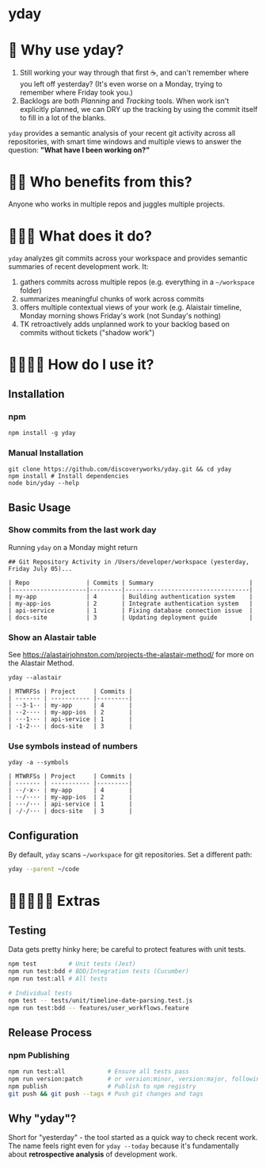 # yday

📜 Why use yday?
=============================

1. Still working your way through that first ☕️, and can't remember where you left off yesterday? (It's even worse on a Monday, trying to remember where Friday took you.)
2. Backlogs are both _Planning_ and _Tracking_ tools. When work isn't explicitly planned, we can DRY up the tracking by using the commit itself to fill in a lot of the blanks.

`yday` provides a semantic analysis of your recent git activity across all repositories, with smart time windows and multiple views to answer the question: **"What have I been working on?"**


📜📜 Who benefits from this?
=============================

Anyone who works in multiple repos and juggles multiple projects.

📜📜📜 What does it do?
=============================

`yday` analyzes git commits across your workspace and provides semantic summaries of recent development work. It:

1. gathers commits across multiple repos (e.g. everything in a `~/workspace` folder)
2. summarizes meaningful chunks of work across commits
3. offers multiple contextual views of your work (e.g. Alaistair timeline, Monday morning shows Friday's work (not Sunday's nothing)
4. TK retroactively adds unplanned work to your backlog based on commits without tickets ("shadow work")


📜📜📜📜 How do I use it?
=============================

## Installation

### npm
```shell
npm install -g yday
```

### Manual Installation
```shell
git clone https://github.com/discoveryworks/yday.git && cd yday
npm install # Install dependencies
node bin/yday --help
```

## Basic Usage

### Show commits from the last work day

Running `yday` on a Monday might return

    ## Git Repository Activity in /Users/developer/workspace (yesterday, Friday July 05)...

    | Repo                | Commits | Summary                           |
    |---------------------|---------|-----------------------------------|
    | my-app              | 4       | Building authentication system    |
    | my-app-ios          | 2       | Integrate authentication system   |
    | api-service         | 1       | Fixing database connection issue  |
    | docs-site           | 3       | Updating deployment guide         |


### Show an Alastair table
See https://alastairjohnston.com/projects-the-alastair-method/ for more on the Alastair Method.
```shell
yday --alastair

| MTWRFSs | Project     | Commits |
| ------- | ----------- |---------|
| ··3·1·· | my-app      | 4       |
| ··2···· | my-app-ios  | 2       |
| ···1··· | api-service | 1       |
| ·1·2··· | docs-site   | 3       |
```


### Use symbols instead of numbers
```shell
yday -a --symbols

| MTWRFSs | Project     | Commits |
| ------- | ----------- |---------|
| ··/·x·· | my-app      | 4       |
| ··/···· | my-app-ios  | 2       |
| ···/··· | api-service | 1       |
| ·/·/··· | docs-site   | 3       |
```



## Configuration

By default, `yday` scans `~/workspace` for git repositories. Set a different path:

```bash
yday --parent ~/code
```


📜📜📜📜📜 Extras
=============================

## Testing

Data gets pretty hinky here; be careful to protect features with unit tests.

```bash
npm test         # Unit tests (Jest)
npm run test:bdd # BDD/Integration tests (Cucumber)
npm run test:all # All tests

# Individual tests
npm test -- tests/unit/timeline-date-parsing.test.js
npm run test:bdd -- features/user_workflows.feature
```

## Release Process

### npm Publishing
```bash
npm run test:all            # Ensure all tests pass
npm run version:patch       # or version:minor, version:major, following Semantic Versioning
npm publish                 # Publish to npm registry
git push && git push --tags # Push git changes and tags
```

## Why "yday"?

Short for "yesterday" - the tool started as a quick way to check recent work. The name feels right even for `yday --today` because it's fundamentally about **retrospective analysis** of development work.
